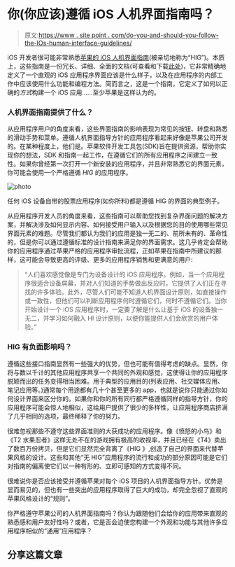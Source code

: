 # 你(你应该)遵循 iOS 人机界面指南吗？

> 原文:[https://www . site point . com/do-you-and-should-you-follow-the-IOs-human-interface-guidelines/](https://www.sitepoint.com/do-you-and-should-you-follow-the-ios-human-interface-guidelines/)

iOS 开发者很可能非常熟悉[苹果的 iOS 人机界面指南](http://developer.apple.com/library/ios/#documentation/UserExperience/Conceptual/MobileHIG/Introduction/Introduction.html)(被亲切地称为“HIG”)。本质上，这些指南是一份冗长、详细、全面的文档(可查看和下载[此处](http://developer.apple.com/library/ios/#documentation/UserExperience/Conceptual/MobileHIG/Introduction/Introduction.html))，它非常精确地定义了一个直观的 iOS 应用程序界面应该是什么样子，以及在应用程序的内部工作中应该使用什么功能和编程方法。简而言之，这是一个指南，它定义了如何以正确的*方式*构建一个 iOS 应用……至少苹果是这样认为的。

### 人机界面指南提供了什么？

从应用程序用户的角度来看，这些界面指南的影响表现为常见的按钮、转盘和熟悉的滑动手势和菜单。遵循人机界面指导方针的应用程序看起来好像是苹果公司开发的。在某种程度上，他们是。苹果软件开发工具包(SDK)旨在提供资源，帮助你实现你的想法，SDK 和指南一起工作，在遵循它们的所有应用程序之间建立一致性。如果你曾经第一次打开一个新安装的应用程序，并且非常熟悉它的界面元素，你可能会使用一个严格遵循 *HIG* 的应用程序。

![](../Images/993f5379b293bce4f31ee404a6d51698.png "photo")

任何 iOS 设备自带的股票应用程序(如你所料)都是遵循 HIG 的界面的典型例子。

从应用程序开发人员的角度来看，这些指南可以帮助您找到复杂界面问题的解决方案，并解决涉及如何显示内容、如何接受用户输入以及根据您的目的使用哪些常见界面元素的难题。尽管我们都认为我们的应用是独一无二的、前所未有的、革命性的，但是你可以通过遵循标准的设计指南来满足你的界面需求。这几乎肯定会帮助你的应用程序通过苹果严格的应用程序审批流程，正如苹果在指南中所建议的那样，这可能会导致更高的评级、更多的应用程序销售和更满意的用户:

> “人们喜欢感觉像是专门为设备设计的 iOS 应用程序。例如，当一个应用程序很适合设备屏幕，并对人们知道的手势做出反应时，它提供了人们正在寻找的许多体验。此外，尽管人们可能不知道人机界面设计原则，如直接操作或一致性，但他们可以判断应用程序何时遵循它们，何时不遵循它们。当你开始设计一个 iOS 应用程序时，一定要了解是什么让基于 iOS 的设备独一无二，并学习如何融入 HI 设计原则，以便你能提供人们会欣赏的用户体验。”

### HIG 有负面影响吗？

遵循这些接口指南显然有一些强大的优势，但也可能有值得考虑的缺点。显然，你将与数以千计的其他应用程序共享一个共同的外观和感觉，这使得让你的应用程序脱颖而出的任务变得相当困难。用于典型的应用目的(列表应用、社交媒体应用、笔记应用等。)通常每个用途都有几十个甚至更多的 app，也就是说你只能通过你如何设计界面来区分你的。如果你和你的所有同行都严格遵循同样的指导方针，你的应用程序可能会惊人地相似，这给用户提供了很少的多样性，让应用程序商店挤满了几乎相同的选项，最终稀释了你的努力。

很难忽视那些不遵守这些界面准则的大获成功的应用程序。像《愤怒的小鸟》和《T2 水果忍者》这样无处不在的游戏拥有极高的收视率，并且已经在《T4》卖出了数百万份拷贝，但是它们显然完全背离了《HIG 》,创造了自己的界面来代替苹果风格的设计。这些和其他“无 HIG”应用程序的流行和成功的部分原因可能是它们对指南的偏离使它们以一种有形的、立即可感知的方式变得不同。

很难说你是否应该接受并遵循苹果对每个 iOS 项目的人机界面指导方针。优势是显而易见的，但也有一些突出的应用程序取得了巨大的成功，却完全忽视了直观的苹果风格设计的“规则”。

你严格遵守苹果公司的人机界面指南吗？你认为跟随他们会给你的应用带来直观的熟悉感和用户友好性吗？或者，它是否会迫使您构建一个外观和功能与其他许多应用程序相似的“通用”应用程序？

## 分享这篇文章